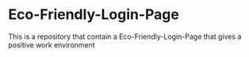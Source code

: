 # Eco-Friendly-Login-Page
This is a repository that contain a Eco-Friendly-Login-Page that gives a positive work environment

